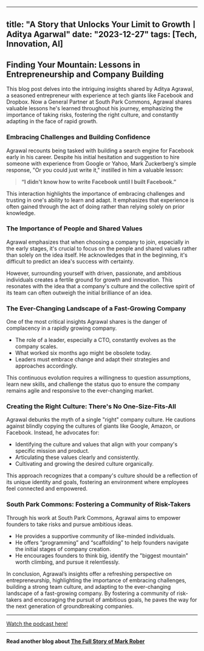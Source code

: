 
---
title: "A Story that Unlocks Your Limit to GrowthㅣAditya Agarwal"
date: "2023-12-27"
tags: [Tech, Innovation, AI]
---

## Finding Your Mountain: Lessons in Entrepreneurship and Company Building 

This blog post delves into the intriguing insights shared by Aditya Agrawal, a seasoned entrepreneur with experience at tech giants like Facebook and Dropbox. Now a General Partner at South Park Commons, Agrawal shares valuable lessons he's learned throughout his journey, emphasizing the importance of taking risks, fostering the right culture, and constantly adapting in the face of rapid growth.

### Embracing Challenges and Building Confidence

Agrawal recounts being tasked with building a search engine for Facebook early in his career. Despite his initial hesitation and suggestion to hire someone with experience from Google or Yahoo, Mark Zuckerberg's simple response, "Or you could just write it," instilled in him a valuable lesson:  

> **“I didn't know how to write Facebook until I built Facebook.”**

This interaction highlights the importance of embracing challenges and trusting in one's ability to learn and adapt. It emphasizes that experience is often gained through the act of doing rather than relying solely on prior knowledge.

### The Importance of People and Shared Values 

Agrawal emphasizes that when choosing a company to join, especially in the early stages, it's crucial to focus on the people and shared values rather than solely on the idea itself. He acknowledges that in the beginning, it's difficult to predict an idea's success with certainty. 

However, surrounding yourself with driven, passionate, and ambitious individuals creates a fertile ground for growth and innovation. This resonates with the idea that a company's culture and the collective spirit of its team can often outweigh the initial brilliance of an idea.

### The Ever-Changing Landscape of a Fast-Growing Company 

One of the most critical insights Agrawal shares is the danger of complacency in a rapidly growing company.  

* The role of a leader, especially a CTO, constantly evolves as the company scales. 
* What worked six months ago might be obsolete today. 
* Leaders must embrace change and adapt their strategies and approaches accordingly.

This continuous evolution requires a willingness to question assumptions, learn new skills, and challenge the status quo to ensure the company remains agile and responsive to the ever-changing market.

### Creating the Right Culture: There's No One-Size-Fits-All

Agrawal debunks the myth of a single "right" company culture. He cautions against blindly copying the cultures of giants like Google, Amazon, or Facebook. Instead, he advocates for:

* Identifying the culture and values that align with your company's specific mission and product.
* Articulating these values clearly and consistently. 
* Cultivating and growing the desired culture organically. 

This approach recognizes that a company's culture should be a reflection of its unique identity and goals, fostering an environment where employees feel connected and empowered.

### South Park Commons: Fostering a Community of Risk-Takers 

Through his work at South Park Commons, Agrawal aims to empower founders to take risks and pursue ambitious ideas. 

* He provides a supportive community of like-minded individuals.
* He offers “programming” and “scaffolding” to help founders navigate the initial stages of company creation.
* He encourages founders to think big, identify the "biggest mountain" worth climbing, and pursue it relentlessly.

In conclusion, Agrawal’s insights offer a refreshing perspective on entrepreneurship, highlighting the importance of embracing challenges, building a strong team culture, and adapting to the ever-changing landscape of a fast-growing company. By fostering a community of risk-takers and encouraging the pursuit of ambitious goals, he paves the way for the next generation of groundbreaking companies.

---
        




<a href="https://youtube.com/watch?v=8-Vhkq_oPpk" target="_blank">Watch the podcast here!</a>


---

**Read another blog about [The Full Story of Mark Rober](./20221207-markrober-colinandsamir.md)**
